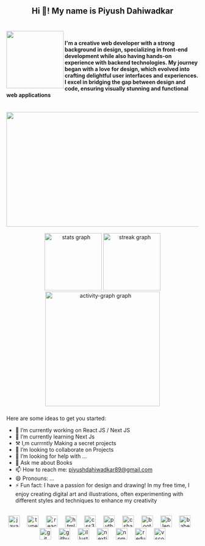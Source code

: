 <br clear="both" />

<h2 align="center">Hi 👋! My name is Piyush Dahiwadkar</h2>

###

<br clear="both" />

<img align="left" height="150" src="https://i.gifer.com/5Mys.gif" />

###

<h4 align="left">
  I'm a creative web developer with a strong background in design, specializing
  in front-end development while also having hands-on experience with backend
  technologies. My journey began with a love for design, which evolved into
  crafting delightful user interfaces and experiences. I excel in bridging the
  gap between design and code, ensuring visually stunning and functional web
  applications
</h4>

 <br clear="both" />

<div align="center"> 
  <img height="300" width="800" src="https://cdnb.artstation.com/p/assets/images/images/048/282/733/original/exceptrea-gamerroom-1-revisioned-0.gif?1649761105">
</div>

<br clear="both" />

<div align="center">
  <img src="https://github-readme-stats.vercel.app/api?username=Piyush2627&hide_title=false&hide_rank=false&show_icons=true&include_all_commits=true&count_private=true&disable_animations=false&theme=github_dark&locale=en&hide_border=true&order=1&custom_title=Stats" height="150" alt="stats graph"  />
  <img src="https://streak-stats.demolab.com?user=Piyush2627&locale=en&mode=daily&theme=github_dark&hide_border=true&border_radius=5&order=3" height="150" alt="streak graph"  />
  <img src="https://github-readme-activity-graph.vercel.app/graph?username=Piyush2627&radius=16&theme=github-dark&area=true&order=5&custom_title=Visual%20Plot%20!&hide_border=true&hide_title=false&line=ffffff" height="300" alt="activity-graph graph"  />
</div>

###

<div>
 
Here are some ideas to get you started:

- 🔭 I’m currently working on React JS / Next JS
- 🌱 I’m currently learning Next Js
- ⚒️ I,m currrntly Making a secret projects
- 👯 I’m looking to collaborate on Projects
- 🤔 I’m looking for help with ...
- 💬 Ask me about Books
- 📫 How to reach me: piyushdahiwadkar89@gmail.com
- 😄 Pronouns: ...
- ⚡ Fun fact: I have a passion for design and drawing! In my free time, I enjoy creating digital art and illustrations, often experimenting with different styles and techniques to enhance my creativity
<br clear="both">
</div>

<div align="center">
  <img
    src="https://cdn.jsdelivr.net/gh/devicons/devicon/icons/javascript/javascript-original.svg"
    height="30"
    alt="javascript logo"
  />
  <img width="12" />
  <img
    src="https://cdn.jsdelivr.net/gh/devicons/devicon/icons/typescript/typescript-original.svg"
    height="30"
    alt="typescript logo"
  />
  <img width="12" />
  <img
    src="https://cdn.jsdelivr.net/gh/devicons/devicon/icons/react/react-original.svg"
    height="30"
    alt="react logo"
  />
  <img width="12" />
  <img
    src="https://cdn.jsdelivr.net/gh/devicons/devicon/icons/html5/html5-original.svg"
    height="30"
    alt="html5 logo"
  />
  <img width="12" />
  <img
    src="https://cdn.jsdelivr.net/gh/devicons/devicon/icons/css3/css3-original.svg"
    height="30"
    alt="css3 logo"
  />
  <img width="12" />
  <img
    src="https://cdn.jsdelivr.net/gh/devicons/devicon/icons/python/python-original.svg"
    height="30"
    alt="python logo"
  />
  <img width="12" />
  <img
    src="https://cdn.jsdelivr.net/gh/devicons/devicon/icons/csharp/csharp-original.svg"
    height="30"
    alt="csharp logo"
  />
  <img width="12" />
  <img
    src="https://cdn.jsdelivr.net/gh/devicons/devicon/icons/bootstrap/bootstrap-original.svg"
    height="30"
    alt="bootstrap logo"
  />
  <img width="12" />
  <img
    src="https://cdn.jsdelivr.net/gh/devicons/devicon/icons/blender/blender-original.svg"
    height="30"
    alt="blender logo"
  />
  <img width="12" />
  <img
    src="https://cdn.jsdelivr.net/gh/devicons/devicon/icons/babel/babel-original.svg"
    height="30"
    alt="babel logo"
  />
  <img width="12" />
  <img
    src="https://cdn.jsdelivr.net/gh/devicons/devicon/icons/git/git-original.svg"
    height="30"
    alt="git logo"
  />
  <img width="12" />
  <img
    src="https://cdn.jsdelivr.net/gh/devicons/devicon/icons/github/github-original.svg"
    height="30"
    alt="github logo"
  />
  <img width="12" />
  <img
    src="https://cdn.jsdelivr.net/gh/devicons/devicon/icons/illustrator/illustrator-plain.svg"
    height="30"
    alt="illustrator logo"
  />
  <img width="12" />
  <img
    src="https://cdn.jsdelivr.net/gh/devicons/devicon/icons/nextjs/nextjs-original.svg"
    height="30"
    alt="nextjs logo"
  />
  <img width="12" />
  <img
    src="https://cdn.jsdelivr.net/gh/devicons/devicon/icons/npm/npm-original-wordmark.svg"
    height="30"
    alt="npm logo"
  />
  <img width="12" />
  <img
    src="https://cdn.jsdelivr.net/gh/devicons/devicon/icons/redux/redux-original.svg"
    height="30"
    alt="redux logo"
  />
  <img width="12" />
  <img
    src="https://cdn.jsdelivr.net/gh/devicons/devicon/icons/vscode/vscode-original.svg"
    height="30"
    alt="vscode logo"
  />
</div>
